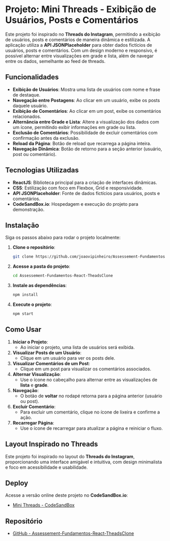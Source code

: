 # Projeto: Mini Threads - Exibição de Usuários, Posts e Comentários

Este projeto foi inspirado no **Threads do Instagram**, permitindo a exibição de usuários, posts e comentários de maneira dinâmica e estilizada. A aplicação utiliza a **API JSONPlaceholder** para obter dados fictícios de usuários, posts e comentários. Com um design moderno e responsivo, é possível alternar entre visualizações em grade e lista, além de navegar entre os dados, semelhante ao feed de threads.

## Funcionalidades

- **Exibição de Usuários**: Mostra uma lista de usuários com nome e frase de destaque.
- **Navegação entre Postagens**: Ao clicar em um usuário, exibe os posts daquele usuário.
- **Exibição de Comentários**: Ao clicar em um post, exibe os comentários relacionados.
- **Alternância entre Grade e Lista**: Altere a visualização dos dados com um ícone, permitindo exibir informações em grade ou lista.
- **Exclusão de Comentários**: Possibilidade de excluir comentários com confirmação antes da exclusão.
- **Reload da Página**: Botão de reload que recarrega a página inteira.
- **Navegação Dinâmica**: Botão de retorno para a seção anterior (usuário, post ou comentário).

## Tecnologias Utilizadas

- **ReactJS**: Biblioteca principal para a criação de interfaces dinâmicas.
- **CSS**: Estilização com foco em Flexbox, Grid e responsividade.
- **API JSONPlaceholder**: Fonte de dados fictícios para usuários, posts e comentários.
- **CodeSandBox.io**: Hospedagem e execução do projeto para demonstração.

## Instalação

Siga os passos abaixo para rodar o projeto localmente:

1. **Clone o repositório**:
    ```bash
    git clone https://github.com/joaovipinheiro/Assessement-Fundamentos-React-TheadsClone
    ```
2. **Acesse a pasta do projeto**:
    ```bash
    cd Assessement-Fundamentos-React-TheadsClone
    ```
3. **Instale as dependências**:
    ```bash
    npm install
    ```
4. **Execute o projeto**:
    ```bash
    npm start
    ```

## Como Usar

1. **Iniciar o Projeto**:
    - Ao iniciar o projeto, uma lista de usuários será exibida.
2. **Visualizar Posts de um Usuário**:
    - Clique em um usuário para ver os posts dele.
3. **Visualizar Comentários de um Post**:
    - Clique em um post para visualizar os comentários associados.
4. **Alternar Visualização**:
    - Use o ícone no cabeçalho para alternar entre as visualizações de **lista** e **grade**.
5. **Navegação**:
    - O botão de **voltar** no rodapé retorna para a página anterior (usuário ou post).
6. **Excluir Comentário**:
    - Para excluir um comentário, clique no ícone de lixeira e confirme a ação.
7. **Recarregar Página**:
    - Use o ícone de recarregar para atualizar a página e reiniciar o fluxo.

## Layout Inspirado no Threads

Este projeto foi inspirado no layout do **Threads do Instagram**, proporcionando uma interface amigável e intuitiva, com design minimalista e foco em acessibilidade e usabilidade.

## Deploy

Acesse a versão online deste projeto no **CodeSandBox.io**:
- [Mini Threads - CodeSandBox](https://codesandbox.io/p/sandbox/assessement-fundamentos-react-q6x76g)

## Repositório

- [GitHub - Assessement-Fundamentos-React-TheadsClone](https://github.com/joaovipinheiro/Assessement-Fundamentos-React-TheadsClone)
